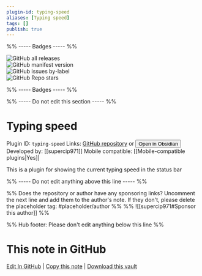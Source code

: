 ```yaml
---
plugin-id: typing-speed
aliases: [Typing speed]
tags: []
publish: true
---
```


%% ----- Badges ----- %%

![GitHub all releases](https://img.shields.io/github/downloads/supercip971/obsidian-typing-speed/total?color=573E7A&logo=github&style=for-the-badge)  
![GitHub manifest version](https://img.shields.io/github/manifest-json/v/supercip971/obsidian-typing-speed?color=573E7A&logo=github&style=for-the-badge)  
![GitHub issues by-label](https://img.shields.io/github/issues/supercip971/obsidian-typing-speed/help%20wanted?color=573E7A&logo=github&style=for-the-badge)  
![GitHub Repo stars](https://img.shields.io/github/stars/supercip971/obsidian-typing-speed?color=573E7A&logo=github&style=for-the-badge)

%% ----- Badges ----- %%

%% ----- Do not edit this section ----- %%

# Typing speed

Plugin ID: `typing-speed`
Links: [GitHub repository](https://github.com/supercip971/obsidian-typing-speed) or [<button id=HH>Open in Obsidian</button>](obsidian://show-plugin?id=typing-speed)
Developed by: [[supercip971]]
Mobile compatible: [[Mobile-compatible plugins|Yes]]

This is a plugin for showing the current typing speed in the status bar

%% ----- Do not edit anything above this line ----- %%

%% Does the repository or author have any sponsoring links? Uncomment the next line and add them to the author's note. If they don't, please delete the placeholder tag: #placeholder/author %%
%% ![[supercip971#Sponsor this author]] %%

%% Hub footer: Please don't edit anything below this line %%

# This note in GitHub

<span class="git-footer">[Edit In GitHub](https://github.dev/obsidian-community/obsidian-hub/blob/main/02%20-%20Community%20Expansions/02.05%20All%20Community%20Expansions/Plugins/typing-speed.md "git-hub-edit-note") | [Copy this note](https://raw.githubusercontent.com/obsidian-community/obsidian-hub/main/02%20-%20Community%20Expansions/02.05%20All%20Community%20Expansions/Plugins/typing-speed.md "git-hub-copy-note") | [Download this vault](https://github.com/obsidian-community/obsidian-hub/archive/refs/heads/main.zip "git-hub-download-vault") </span>
